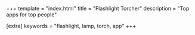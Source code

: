 +++
template = "index.html"
title = "Flashlight Torcher"
description = "Top apps for top people"

[extra]
keywords = "flashlight, lamp, torch, app"
+++
